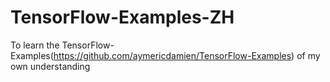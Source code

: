 # TensorFlow-Examples-ZH
To learn the TensorFlow-Examples(https://github.com/aymericdamien/TensorFlow-Examples)  of my own understanding 
